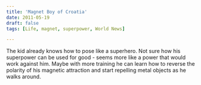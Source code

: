```yaml
---
title: 'Magnet Boy of Croatia'
date: 2011-05-19
draft: false
tags: [Life, magnet, superpower, World News]

---
```


The kid already knows how to pose like a superhero. Not sure how his superpower can be used for good - seems more like a power that would work against him. Maybe with more training he can learn how to reverse the polarity of his magnetic attraction and start repelling metal objects as he walks around.